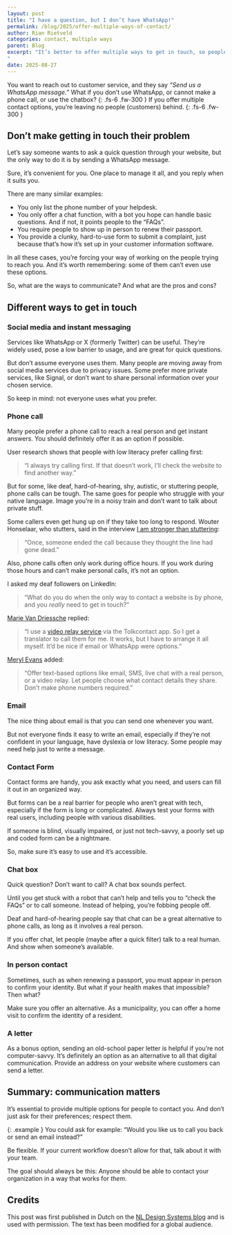 ```yaml
---
layout: post
title: "I have a question, but I don’t have WhatsApp!"
permalink: /blog/2025/offer-multiple-ways-of-contact/
author: Rian Rietveld
categories: contact, multiple ways
parent: Blog
excerpt: "It’s better to offer multiple ways to get in touch, so people can choose what suits them. Think about your visitors first, not just what’s easiest for you.
"
date: 2025-08-27
---
```

You want to reach out to customer service, and they say  *“Send us a WhatsApp message.”* What if you don’t use WhatsApp, or cannot make a phone call, or use the chatbox? 
{: .fs-6 .fw-300 }
If you offer multiple contact options, you’re leaving no people (customers) behind.
{: .fs-6 .fw-300 }

## Don’t make getting in touch their problem

Let’s say someone wants to ask a quick question through your website, but the only way to do it is by sending a WhatsApp message.

Sure, it’s convenient for you. One place to manage it all, and you reply when it suits you.

There are many similar examples:

- You only list the phone number of your helpdesk.
- You only offer a chat function, with a bot you hope can handle basic questions. And if not, it points people to the “FAQs”.
- You require people to show up in person to renew their passport.
- You provide a clunky, hard-to-use form to submit a complaint, just because that’s how it’s set up in your customer information software.

In all these cases, you’re forcing your way of working on the people trying to reach you. And it’s worth remembering: some of them can’t even use these options.

So, what are the ways to communicate? And what are the pros and cons?

## Different ways to get in touch

### Social media and instant messaging

Services like WhatsApp or X (formerly Twitter) can be useful. They’re widely used, pose a low barrier to usage, and are great for quick questions.

But don’t assume everyone uses them. Many people are moving away from social media services due to privacy issues. Some prefer more private services, like Signal, or don’t want to share personal information over your chosen service.

So keep in mind: not everyone uses what you prefer.

### Phone call

Many people prefer a phone call to reach a real person and get instant answers. You should definitely offer it as an option if possible.

User research shows that people with low literacy prefer calling first:

> “I always try calling first. If that doesn’t work, I’ll check the website to find another way.”

But for some, like deaf, hard-of-hearing, shy, autistic, or stuttering people, phone calls can be tough. The same goes for people who struggle with your native language. Image you’re in a noisy train and don’t want to talk about private stuff.

Some callers even get hung up on if they take too long to respond. Wouter Honselaar, who stutters, said in the interview [I am stronger than stuttering](https://www.a11y-collective.com/blog/interview-with-wouter-i-am-stronger-than-stuttering/):

> “Once, someone ended the call because they thought the line had gone dead.”

Also, phone calls often only work during office hours. If you work during those hours and can’t make personal calls, it’s not an option.

I asked my deaf followers on LinkedIn:

> “What do you do when the only way to contact a website is by phone, and you *really* need to get in touch?”

[Marie Van Driessche](https://www.linkedin.com/in/marie-van-driessche/) replied:

> “I use a [video relay service](https://en.wikipedia.org/wiki/Video_relay_service) via the Tolkcontact app. So I get a translator to call them for me. It works, but I have to arrange it all myself. It’d be nice if email or WhatsApp were options.”

[Meryl Evans](https://www.linkedin.com/in/meryl/) added:

> “Offer text-based options like email, SMS, live chat with a real person, or a video relay. Let people choose what contact details they share. Don’t make phone numbers required.”

### Email

The nice thing about email is that you can send one whenever you want.

But not everyone finds it easy to write an email, especially if they’re not confident in your language, have dyslexia or low literacy. Some people may need help just to write a message.

### Contact Form

Contact forms are handy, you ask exactly what you need, and users can fill it out in an organized way.

But forms can be a real barrier for people who aren’t great with tech, especially if the form is long or complicated. Always test your forms with real users, including people with various disabilities.

If someone is blind, visually impaired, or just not tech-savvy, a poorly set up and coded form can be a nightmare.

So, make sure it’s easy to use and it’s accessible.

### Chat box

Quick question? Don’t want to call? A chat box sounds perfect.

Until you get stuck with a robot that can’t help and tells you to “check the FAQs” or to call someone. Instead of helping, you’re fobbing people off.

Deaf and hard-of-hearing people say that chat can be a great alternative to phone calls, as long as it involves a real person.

If you offer chat, let people (maybe after a quick filter) talk to a real human. And show when someone’s available.

### In person contact

Sometimes, such as when renewing a passport, you must appear in person to confirm your identity. But what if your health makes that impossible? Then what?

Make sure you offer an alternative. As a municipality, you can offer a home visit to confirm the identity of a resident.

### A letter

As a bonus option, sending an old-school paper letter is helpful if you’re not computer-savvy. It’s definitely an option as an alternative to all that digital communication.
Provide an address on your website where customers can send a letter.

## Summary: communication matters

It’s essential to provide multiple options for people to contact you. And don’t just ask for their preferences; respect them.

{: .example }
You could ask for example:
“Would you like us to call you back or send an email instead?”

Be flexible. If your current workflow doesn’t allow for that, talk about it with your team.

The goal should always be this:
Anyone should be able to contact your organization in a way that works for *them*.


## Credits
This post was first published in Dutch on the [NL Design Systems blog](https://nldesignsystem.nl/blog/meerdere-manieren-contact/) and is used with permission. The text has been modified for a global audience.

